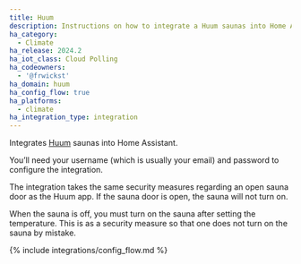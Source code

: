 ```yaml
---
title: Huum
description: Instructions on how to integrate a Huum saunas into Home Assistant.
ha_category:
  - Climate
ha_release: 2024.2
ha_iot_class: Cloud Polling
ha_codeowners:
  - '@frwickst'
ha_domain: huum
ha_config_flow: true
ha_platforms:
  - climate
ha_integration_type: integration
---
```


Integrates [Huum](https://huum.eu/) saunas into Home Assistant.

You’ll need your username (which is usually your email) and password to configure the integration.

The integration takes the same security measures regarding an open sauna door as the Huum app.
If the sauna door is open, the sauna will not turn on.

<div class='note info'>

When the sauna is off, you must turn on the sauna after setting the temperature.
This is as a security measure so that one does not turn on the
sauna by mistake.

</div>

{% include integrations/config_flow.md %}
